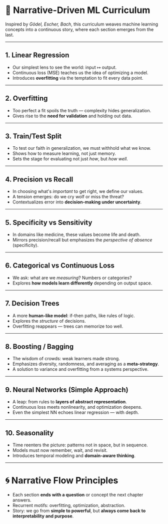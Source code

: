 # 🧵 Narrative-Driven ML Curriculum

Inspired by *Gödel, Escher, Bach*, this curriculum weaves machine learning concepts into a continuous story, where each section emerges from the last.

---

## 1. Linear Regression

- Our simplest lens to see the world: input ↦ output.
- Continuous loss (MSE) teaches us the idea of optimizing a model.
- Introduces **overfitting** via the temptation to fit every data point.

---

## 2. Overfitting

- Too perfect a fit spoils the truth — complexity hides generalization.
- Gives rise to the **need for validation** and holding out data.

---

## 3. Train/Test Split

- To test our faith in generalization, we must withhold what we know.
- Shows how to measure learning, not just memory.
- Sets the stage for evaluating not just *how*, but *how well*.

---

## 4. Precision vs Recall

- In choosing what's *important* to get right, we define our values.
- A tension emerges: do we cry wolf or miss the threat?
- Contextualizes error into **decision-making under uncertainty**.

---

## 5. Specificity vs Sensitivity

- In domains like medicine, these values become life and death.
- Mirrors precision/recall but emphasizes the *perspective of absence* (specificity).

---

## 6. Categorical vs Continuous Loss

- We ask: what are we *measuring*? Numbers or categories?
- Explores **how models learn differently** depending on output space.

---

## 7. Decision Trees

- A more **human-like model**: if-then paths, like rules of logic.
- Explores the *structure* of decisions.
- Overfitting reappears — trees can memorize too well.

---

## 8. Boosting / Bagging

- The wisdom of crowds: weak learners made strong.
- Emphasizes diversity, randomness, and averaging as a **meta-strategy**.
- A solution to variance and overfitting from a systems perspective.

---

## 9. Neural Networks (Simple Approach)

- A leap: from rules to **layers of abstract representation**.
- Continuous loss meets nonlinearity, and optimization deepens.
- Even the simplest NN echoes linear regression — with depth.

---

## 10. Seasonality

- Time reenters the picture: patterns not in space, but in sequence.
- Models must now remember, wait, and revisit.
- Introduces temporal modeling and **domain-aware thinking**.

---

# 🌀 Narrative Flow Principles

- Each section **ends with a question** or concept the next chapter answers.
- Recurrent motifs: overfitting, optimization, abstraction.
- Story: we go from **simple to powerful**, but **always come back to interpretability and purpose**.
